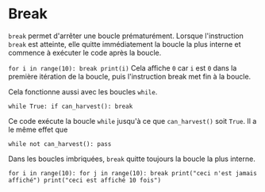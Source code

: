 # Break
`break` permet d'arrêter une boucle prématurément. Lorsque l'instruction `break` est atteinte, elle quitte immédiatement la boucle la plus interne et commence à exécuter le code après la boucle.

`for i in range(10):
	break
print(i)`
Cela affiche `0` car `i` est `0` dans la première itération de la boucle, puis l'instruction break met fin à la boucle.

Cela fonctionne aussi avec les boucles `while`.

`while True:
	if can_harvest():
		break`

Ce code exécute la boucle `while` jusqu'à ce que `can_harvest()` soit `True`.
Il a le même effet que

`while not can_harvest():
	pass`

Dans les boucles imbriquées, `break` quitte toujours la boucle la plus interne.

`for i in range(10):
	for j in range(10):
		break
		print("ceci n'est jamais affiché")
	print("ceci est affiché 10 fois")`